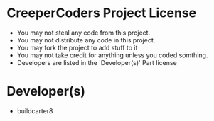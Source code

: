 


CreeperCoders Project License
===============================

* You may not steal any code from this project.
* You may not distribute any code in this project.
* You may fork the project to add stuff to it
* You may not take credit for anything unless you coded somthing.
* Developers are listed in the 'Developer(s)' Part license





Developer(s)
==========
* buildcarter8
